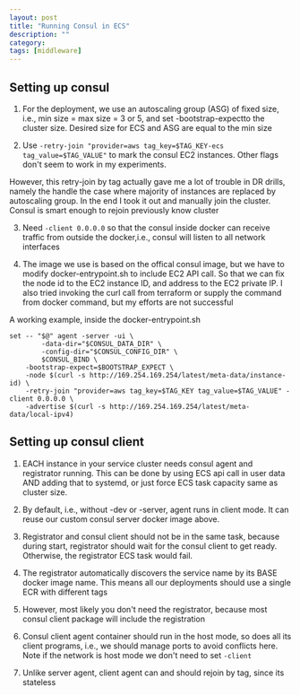 ```yaml
---
layout: post
title: "Running Consul in ECS" 
description: ""
category: 
tags: [middleware]
---
```


Setting up consul
-----------

1. For the deployment, we use an autoscaling group (ASG) of fixed size, i.e., min size = max size = 3 or 5, and set -bootstrap-expectto the cluster size. Desired size for ECS and ASG are equal to the min size 

2. Use ```-retry-join "provider=aws tag_key=$TAG_KEY-ecs tag_value=$TAG_VALUE"``` to mark the consul EC2 instances. 
Other flags don't seem to work in my experiments.

However, this  retry-join by tag actually gave me a lot of trouble in DR drills, namely the handle the case where majority of instances are replaced by autoscaling group. In the end I took it out and manually join the cluster. Consul is smart enough to rejoin previously know cluster 

3. Need ```-client 0.0.0.0``` so that the consul inside docker can receive traffic from outside the docker,i.e., consul will listen to all network interfaces

4. The image we use is based on the offical consul image, but we have to modify docker-entrypoint.sh to include EC2 API call. So that we can fix the node id to the EC2 instance ID, and address to the EC2 private IP. I also tried invoking the curl call from terraform or supply the command from docker command, but my efforts are not successful

A working example, inside the docker-entrypoint.sh

```
set -- "$@" agent -server -ui \
        -data-dir="$CONSUL_DATA_DIR" \
        -config-dir="$CONSUL_CONFIG_DIR" \
        $CONSUL_BIND \
	-bootstrap-expect=$BOOTSTRAP_EXPECT \
	-node $(curl -s http://169.254.169.254/latest/meta-data/instance-id) \
	-retry-join "provider=aws tag_key=$TAG_KEY tag_value=$TAG_VALUE" -client 0.0.0.0 \
	-advertise $(curl -s http://169.254.169.254/latest/meta-data/local-ipv4)
```


Setting up consul client
---------

1. EACH instance in your service cluster needs consul agent and registrator running. This can be done by using ECS api call in user data AND adding that to systemd, or just force ECS task capacity same as cluster size.

2. By default, i.e., without -dev or -server, agent runs in client mode. It can reuse our custom consul server docker image above.

3. Registrator and consul client should not be in the same task, because during start, registrator should wait for the consul client to get ready. Otherwise, the registrator ECS task would fail.

4. The registrator automatically discovers the service name by its BASE docker image name. This means all our deployments should use a single ECR with different tags

5. However, most likely you don't need the registrator, because most consul client package will include the registration

6. Consul client agent container should run in the host mode, so does all its client programs, i.e., we should manage ports to avoid conflicts here. Note if the network is host mode we don't need to set ```-client```

7. Unlike server agent, client agent can and should rejoin by tag, since its stateless 
